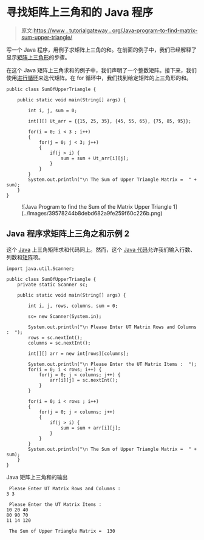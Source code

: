 # 寻找矩阵上三角和的 Java 程序

> 原文:[https://www . tutorialgateway . org/Java-program-to-find-matrix-sum-upper-triangle/](https://www.tutorialgateway.org/java-program-to-find-the-sum-of-the-matrix-upper-triangle/)

写一个 Java 程序，用例子求矩阵上三角的和。在前面的例子中，我们已经解释了显示[矩阵上三角形](https://www.tutorialgateway.org/java-program-to-display-matrix-upper-triangle/)的步骤。

在这个 Java 矩阵上三角求和的例子中，我们声明了一个整数矩阵。接下来，我们使用[进行循环](https://www.tutorialgateway.org/java-for-loop/)来迭代矩阵。在 for 循环中，我们找到给定矩阵的上三角形的和。

```
public class SumOfUpperTriangle {

	public static void main(String[] args) {

		int i, j, sum = 0;

		int[][] Ut_arr = {{15, 25, 35}, {45, 55, 65}, {75, 85, 95}};

		for(i = 0; i < 3 ; i++)
		{
			for(j = 0; j < 3; j++)
			{
				if(j > i) {
					sum = sum + Ut_arr[i][j];
				}
			}
		}
		System.out.println("\n The Sum of Upper Triangle Matrix =  " + sum);
	}
}
```

<figure class="wp-block-image size-large">![Java Program to find the Sum of the Matrix Upper Triangle 1](../Images/39578244b8debd682a9fe259f60c226b.png)</figure>

## Java 程序求矩阵上三角之和示例 2

这个 [Java](https://www.tutorialgateway.org/java-tutorial/) 上三角矩阵求和代码同上。然而，这个 [Java 代码](https://www.tutorialgateway.org/learn-java-programs/)允许我们输入行数、列数和[矩阵](https://www.tutorialgateway.org/two-dimensional-array-in-java/)项。

```
import java.util.Scanner;

public class SumOfUpperTriangle {
	private static Scanner sc;

	public static void main(String[] args) {

		int i, j, rows, columns, sum = 0;

		sc= new Scanner(System.in);

		System.out.println("\n Please Enter UT Matrix Rows and Columns :  ");
		rows = sc.nextInt();
		columns = sc.nextInt();

		int[][] arr = new int[rows][columns];

		System.out.println("\n Please Enter the UT Matrix Items :  ");
		for(i = 0; i < rows; i++) {
			for(j = 0; j < columns; j++) {
				arr[i][j] = sc.nextInt();
			}		
		}

		for(i = 0; i < rows ; i++)
		{
			for(j = 0; j < columns; j++)
			{
				if(j > i) {
					sum = sum + arr[i][j];
				}
			}
		}
		System.out.println("\n The Sum of Upper Triangle Matrix =  " + sum);
	}
}
```

Java 矩阵上三角和的输出

```
 Please Enter UT Matrix Rows and Columns :  
3 3

 Please Enter the UT Matrix Items :  
10 20 40
80 90 70
11 14 120

 The Sum of Upper Triangle Matrix =  130
```